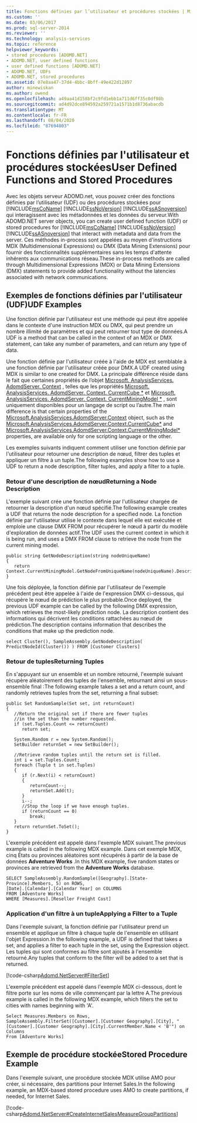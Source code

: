```yaml
---
title: Fonctions définies par l’utilisateur et procédures stockées | Microsoft Docs
ms.custom: ''
ms.date: 03/06/2017
ms.prod: sql-server-2014
ms.reviewer: ''
ms.technology: analysis-services
ms.topic: reference
helpviewer_keywords:
- stored procedures [ADOMD.NET]
- ADOMD.NET, user defined functions
- user defined functions [ADOMD.NET]
- ADOMD.NET, UDFs
- ADOMD.NET, stored procedures
ms.assetid: 07e8aa47-37d4-4bbc-8bff-49e422d12897
author: minewiskan
ms.author: owend
ms.openlocfilehash: a49aa41d158bf2c9fd1ebb1a711d6ff35c0df98b
ms.sourcegitcommit: ad4d92dce894592a259721a1571b1d8736abacdb
ms.translationtype: MT
ms.contentlocale: fr-FR
ms.lasthandoff: 08/04/2020
ms.locfileid: "87694803"
---
```

# <a name="user-defined-functions-and-stored-procedures"></a><span data-ttu-id="586d0-102">Fonctions définies par l'utilisateur et procédures stockées</span><span class="sxs-lookup"><span data-stu-id="586d0-102">User Defined Functions and Stored Procedures</span></span>
  <span data-ttu-id="586d0-103">Avec les objets serveur ADOMD.net, vous pouvez créer des fonctions définies par l’utilisateur (UDF) ou des procédures stockées pour [!INCLUDE[msCoName](../../includes/msconame-md.md)] [!INCLUDE[ssNoVersion](../../includes/ssnoversion-md.md)] [!INCLUDE[ssASnoversion](../../includes/ssasnoversion-md.md)] qui interagissent avec les métadonnées et les données du serveur.</span><span class="sxs-lookup"><span data-stu-id="586d0-103">With ADOMD.NET server objects, you can create user defined function (UDF) or stored procedures for [!INCLUDE[msCoName](../../includes/msconame-md.md)] [!INCLUDE[ssNoVersion](../../includes/ssnoversion-md.md)] [!INCLUDE[ssASnoversion](../../includes/ssasnoversion-md.md)] that interact with metadata and data from the server.</span></span> <span data-ttu-id="586d0-104">Ces méthodes in-process sont appelées au moyen d'instructions MDX (Multidimensional Expressions) ou DMX (Data Mining Extensions) pour fournir des fonctionnalités supplémentaires sans les temps d'attente inhérents aux communications réseau.</span><span class="sxs-lookup"><span data-stu-id="586d0-104">These in-process methods are called through Multidimensional Expressions (MDX) or Data Mining Extensions (DMX) statements to provide added functionality without the latencies associated with network communications.</span></span>  
  
## <a name="udf-examples"></a><span data-ttu-id="586d0-105">Exemples de fonctions définies par l'utilisateur (UDF)</span><span class="sxs-lookup"><span data-stu-id="586d0-105">UDF Examples</span></span>  
 <span data-ttu-id="586d0-106">Une fonction définie par l'utilisateur est une méthode qui peut être appelée dans le contexte d'une instruction MDX ou DMX, qui peut prendre un nombre illimité de paramètres et qui peut retourner tout type de données.</span><span class="sxs-lookup"><span data-stu-id="586d0-106">A UDF is a method that can be called in the context of an MDX or DMX statement, can take any number of parameters, and can return any type of data.</span></span>  
  
 <span data-ttu-id="586d0-107">Une fonction définie par l'utilisateur créée à l'aide de MDX est semblable à une fonction définie par l'utilisateur créée pour DMX.</span><span class="sxs-lookup"><span data-stu-id="586d0-107">A UDF created using MDX is similar to one created for DMX.</span></span> <span data-ttu-id="586d0-108">La principale différence réside dans le fait que certaines propriétés de l’objet [Microsoft. AnalysisServices. AdomdServer. Context](/previous-versions/sql/sql-server-2014/ms143353(v=sql.120)) , telles que les propriétés [Microsoft. AnalysisServices. AdomdServer. Context. CurrentCube \*](/previous-versions/sql/sql-server-2014/ms137081(v=sql.120)) et [Microsoft. AnalysisServices. AdomdServer. Context. CurrentMiningModel \*](/previous-versions/sql/sql-server-2014/ms137178(v=sql.120)) , sont uniquement disponibles pour un langage de script ou l’autre.</span><span class="sxs-lookup"><span data-stu-id="586d0-108">The main difference is that certain properties of the [Microsoft.AnalysisServices.AdomdServer.Context](/previous-versions/sql/sql-server-2014/ms143353(v=sql.120)) object, such as the [Microsoft.AnalysisServices.AdomdServer.Context.CurrentCube\*](/previous-versions/sql/sql-server-2014/ms137081(v=sql.120)) and [Microsoft.AnalysisServices.AdomdServer.Context.CurrentMiningModel\*](/previous-versions/sql/sql-server-2014/ms137178(v=sql.120)) properties, are available only for one scripting language or the other.</span></span>  
  
 <span data-ttu-id="586d0-109">Les exemples suivants indiquent comment utiliser une fonction définie par l'utilisateur pour retourner une description de nœud, filtrer des tuples et appliquer un filtre à un tuple.</span><span class="sxs-lookup"><span data-stu-id="586d0-109">The following examples show how to use a UDF to return a node description, filter tuples, and apply a filter to a tuple.</span></span>  
  
### <a name="returning-a-node-description"></a><span data-ttu-id="586d0-110">Retour d'une description de nœud</span><span class="sxs-lookup"><span data-stu-id="586d0-110">Returning a Node Description</span></span>  
 <span data-ttu-id="586d0-111">L'exemple suivant crée une fonction définie par l'utilisateur chargée de retourner la description d'un nœud spécifié.</span><span class="sxs-lookup"><span data-stu-id="586d0-111">The following example creates a UDF that returns the node description for a specified node.</span></span> <span data-ttu-id="586d0-112">La fonction définie par l'utilisateur utilise le contexte dans lequel elle est exécutée et emploie une clause DMX FROM pour récupérer le nœud à partir du modèle d'exploration de données actif.</span><span class="sxs-lookup"><span data-stu-id="586d0-112">The UDF uses the current context in which it is being run, and uses a DMX FROM clause to retrieve the node from the current mining model.</span></span>  
  
```  
public string GetNodeDescription(string nodeUniqueName)  
{  
   return Context.CurrentMiningModel.GetNodeFromUniqueName(nodeUniqueName).Description;  
}  
```  
  
 <span data-ttu-id="586d0-113">Une fois déployée, la fonction définie par l'utilisateur de l'exemple précédent peut être appelée à l'aide de l'expression DMX ci-dessous, qui récupère le nœud de prédiction le plus probable.</span><span class="sxs-lookup"><span data-stu-id="586d0-113">Once deployed, the previous UDF example can be called by the following DMX expression, which retrieves the most-likely prediction node.</span></span> <span data-ttu-id="586d0-114">La description contient des informations qui décrivent les conditions rattachées au nœud de prédiction.</span><span class="sxs-lookup"><span data-stu-id="586d0-114">The description contains information that describes the conditions that make up the prediction node.</span></span>  
  
```  
select Cluster(), SampleAssembly.GetNodeDescription( PredictNodeId(Cluster()) ) FROM [Customer Clusters]  
```  
  
### <a name="returning-tuples"></a><span data-ttu-id="586d0-115">Retour de tuples</span><span class="sxs-lookup"><span data-stu-id="586d0-115">Returning Tuples</span></span>  
 <span data-ttu-id="586d0-116">En s'appuyant sur un ensemble et un nombre retourné, l'exemple suivant récupère aléatoirement des tuples de l'ensemble, retournant ainsi un sous-ensemble final :</span><span class="sxs-lookup"><span data-stu-id="586d0-116">The following example takes a set and a return count, and randomly retrieves tuples from the set, returning a final subset:</span></span>  
  
```  
public Set RandomSample(Set set, int returnCount)  
{  
   //Return the original set if there are fewer tuples  
   //in the set than the number requested.  
   if (set.Tuples.Count <= returnCount)  
      return set;  
  
   System.Random r = new System.Random();  
   SetBuilder returnSet = new SetBuilder();  
  
   //Retrieve random tuples until the return set is filled.  
   int i = set.Tuples.Count;  
   foreach (Tuple t in set.Tuples)  
   {  
      if (r.Next(i) < returnCount)  
      {  
         returnCount--;  
         returnSet.Add(t);  
      }  
      i--;  
      //Stop the loop if we have enough tuples.  
      if (returnCount == 0)  
         break;  
   }  
   return returnSet.ToSet();  
}  
```  
  
 <span data-ttu-id="586d0-117">L'exemple précédent est appelé dans l'exemple MDX suivant.</span><span class="sxs-lookup"><span data-stu-id="586d0-117">The previous example is called in the following MDX example.</span></span> <span data-ttu-id="586d0-118">Dans cet exemple MDX, cinq États ou provinces aléatoires sont récupérés à partir de la base de données **Adventure Works** .</span><span class="sxs-lookup"><span data-stu-id="586d0-118">In this MDX example, five random states or provinces are retrieved from the **Adventure Works** database.</span></span>  
  
```  
SELECT SampleAssembly.RandomSample([Geography].[State-Province].Members, 5) on ROWS,   
[Date].[Calendar].[Calendar Year] on COLUMNS  
FROM [Adventure Works]  
WHERE [Measures].[Reseller Freight Cost]  
```  
  
### <a name="applying-a-filter-to-a-tuple"></a><span data-ttu-id="586d0-119">Application d'un filtre à un tuple</span><span class="sxs-lookup"><span data-stu-id="586d0-119">Applying a Filter to a Tuple</span></span>  
 <span data-ttu-id="586d0-120">Dans l'exemple suivant, la fonction définie par l'utilisateur prend un ensemble et applique un filtre à chaque tuple de l'ensemble en utilisant l'objet Expression.</span><span class="sxs-lookup"><span data-stu-id="586d0-120">In the following example, a UDF is defined that takes a set, and applies a filter to each tuple in the set, using the Expression object.</span></span> <span data-ttu-id="586d0-121">Les tuples qui sont conformes au filtre sont ajoutés à l'ensemble retourné.</span><span class="sxs-lookup"><span data-stu-id="586d0-121">Any tuples that conform to the filter will be added to a set that is returned.</span></span>  
  
 [!code-csharp[Adomd.NetServer#FilterSet](../../snippets/csharp/SQL14/adomd.net/adomd.netserver/cs/class1.cs#filterset)]  
  
 <span data-ttu-id="586d0-122">L'exemple précédent est appelé dans l'exemple MDX ci-dessous, dont le filtre porte sur les noms de ville commençant par la lettre A.</span><span class="sxs-lookup"><span data-stu-id="586d0-122">The previous example is called in the following MDX example, which filters the set to cities with names beginning with 'A'.</span></span>  
  
```  
Select Measures.Members on Rows,  
SampleAssembly.FilterSet([Customer].[Customer Geography].[City], "[Customer].[Customer Geography].[City].CurrentMember.Name < 'B'") on Columns  
From [Adventure Works]  
```  
  
## <a name="stored-procedure-example"></a><span data-ttu-id="586d0-123">Exemple de procédure stockée</span><span class="sxs-lookup"><span data-stu-id="586d0-123">Stored Procedure Example</span></span>  
 <span data-ttu-id="586d0-124">Dans l'exemple suivant, une procédure stockée MDX utilise AMO pour créer, si nécessaire, des partitions pour Internet Sales.</span><span class="sxs-lookup"><span data-stu-id="586d0-124">In the following example, an MDX-based stored procedure uses AMO to create partitions, if needed, for Internet Sales.</span></span>  
  
 [!code-csharp[Adomd.NetServer#CreateInternetSalesMeasureGroupPartitions](../../snippets/csharp/SQL14/adomd.net/adomd.netserver/cs/class1.cs#createinternetsalesmeasuregrouppartitions)]  
  
  

